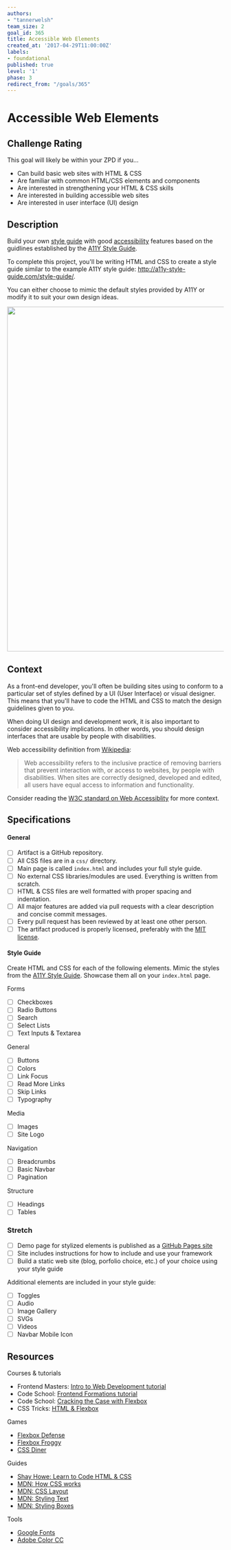 ```yaml
---
authors:
- "tannerwelsh"
team_size: 2
goal_id: 365
title: Accessible Web Elements
created_at: '2017-04-29T11:00:00Z'
labels:
- foundational
published: true
level: '1'
phase: 3
redirect_from: "/goals/365"
---
```


# Accessible Web Elements

## Challenge Rating

This goal will likely be within your ZPD if you...

- Can build basic web sites with HTML & CSS
- Are familiar with common HTML/CSS elements and components
- Are interested in strengthening your HTML & CSS skills
- Are interested in building accessible web sites
- Are interested in user interface (UI) design

## Description

Build your own [style guide][wiki-style-guide] with good [accessibility][wiki-web-accessibility] features based on the guidlines established by the [A11Y Style Guide](http://a11y-style-guide.com/).

To complete this project, you'll be writing HTML and CSS to create a style guide similar to the example A11Y style guide: http://a11y-style-guide.com/style-guide/.

You can either choose to mimic the default styles provided by A11Y or modify it to suit your own design ideas.

<img src="https://cloud.githubusercontent.com/assets/709100/25558362/f040e72a-2cd9-11e7-98fc-393b2776ae45.png" width="800" />

## Context

As a front-end developer, you'll often be building sites using to conform to a particular set of styles defined by a UI (User Interface) or visual designer. This means that you'll have to code the HTML and CSS to match the design guidelines given to you.

When doing UI design and development work, it is also important to consider accessibility implications. In other words, you should design interfaces that are usable by people with disabilities.

Web accessibility definition from [Wikipedia][wiki-web-accessibility]:

> Web accessibility refers to the inclusive practice of removing barriers that prevent interaction with, or access to websites, by people with disabilities. When sites are correctly designed, developed and edited, all users have equal access to information and functionality.

Consider reading the [W3C standard on Web Accessiblity](https://www.w3.org/standards/webdesign/accessibility) for more context.

## Specifications

#### General

- [ ] Artifact is a GitHub repository.
- [ ] All CSS files are in a `css/` directory.
- [ ] Main page is called `index.html` and includes your full style guide.
- [ ] No external CSS libraries/modules are used. Everything is written from scratch.
- [ ] HTML & CSS files are well formatted with proper spacing and indentation.
- [ ] All major features are added via pull requests with a clear description and concise commit messages.
- [ ] Every pull request has been reviewed by at least one other person.
- [ ] The artifact produced is properly licensed, preferably with the [MIT license](https://opensource.org/licenses/MIT).

#### Style Guide

Create HTML and CSS for each of the following elements. Mimic the styles from the [A11Y Style Guide][a11y-style-guide]. Showcase them all on your `index.html` page.

Forms
- [ ] Checkboxes
- [ ] Radio Buttons
- [ ] Search
- [ ] Select Lists
- [ ] Text Inputs & Textarea

General
- [ ] Buttons
- [ ] Colors
- [ ] Link Focus
- [ ] Read More Links
- [ ] Skip Links
- [ ] Typography

Media
- [ ] Images
- [ ] Site Logo

Navigation
- [ ] Breadcrumbs
- [ ] Basic Navbar
- [ ] Pagination

Structure
- [ ] Headings
- [ ] Tables

### Stretch

- [ ] Demo page for stylized elements is published as a [GitHub Pages site](https://pages.github.com/)
- [ ] Site includes instructions for how to include and use your framework
- [ ] Build a static web site (blog, porfolio choice, etc.) of your choice using your style guide

Additional elements are included in your style guide:
- [ ] Toggles
- [ ] Audio
- [ ] Image Gallery
- [ ] SVGs
- [ ] Videos
- [ ] Navbar Mobile Icon

## Resources

Courses & tutorials

- Frontend Masters: [Intro to Web Development tutorial](https://frontendmasters.com/courses/web-development/)
- Code School: [Frontend Formations tutorial](https://www.codeschool.com/courses/front-end-formations)
- Code School: [Cracking the Case with Flexbox](https://www.codeschool.com/courses/cracking-the-case-with-flexbox)
- CSS Tricks: [HTML & Flexbox](https://css-tricks.com/video-screencasts/148-laying-things-html-flexbox-dee-gill/)

Games

- [Flexbox Defense](http://www.flexboxdefense.com/)
- [Flexbox Froggy](http://flexboxfroggy.com/)
- [CSS Diner](https://flukeout.github.io/)

Guides

- [Shay Howe: Learn to Code HTML & CSS](http://learn.shayhowe.com/html-css/)
- [MDN: How CSS works](https://developer.mozilla.org/en-US/docs/Learn/CSS/Introduction_to_CSS/How_CSS_works)
- [MDN: CSS Layout](https://developer.mozilla.org/en-US/docs/Learn/CSS/CSS_layout)
- [MDN: Styling Text](https://developer.mozilla.org/en-US/docs/Learn/CSS/Styling_text)
- [MDN: Styling Boxes](https://developer.mozilla.org/en-US/docs/Learn/CSS/Styling_boxes)

Tools

- [Google Fonts][google-fonts]
- [Adobe Color CC][adobe-color]

[bootstrap]: http://getbootstrap.com/
[google-fonts]: https://fonts.google.com/
[adobe-color]: https://color.adobe.com/explore/newest/

[wiki-style-guide]: https://en.wikipedia.org/wiki/Style_guide
[a11y-style-guide]: http://a11y-style-guide.com/style-guide/

[wiki-web-accessibility]: https://en.wikipedia.org/wiki/Web_accessibility
